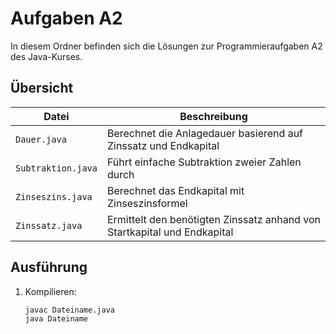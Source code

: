 # Aufgaben A2

In diesem Ordner befinden sich die Lösungen zur Programmieraufgaben A2 des Java-Kurses.

## Übersicht

| Datei              | Beschreibung                                                                 |
|--------------------|------------------------------------------------------------------------------|
| `Dauer.java`       | Berechnet die Anlagedauer basierend auf Zinssatz und Endkapital              |
| `Subtraktion.java` | Führt einfache Subtraktion zweier Zahlen durch                               |
| `Zinseszins.java`  | Berechnet das Endkapital mit Zinseszinsformel                                |
| `Zinssatz.java`    | Ermittelt den benötigten Zinssatz anhand von Startkapital und Endkapital     |

## Ausführung

1. Kompilieren:
   ```bash
   javac Dateiname.java
   java Dateiname
   ```